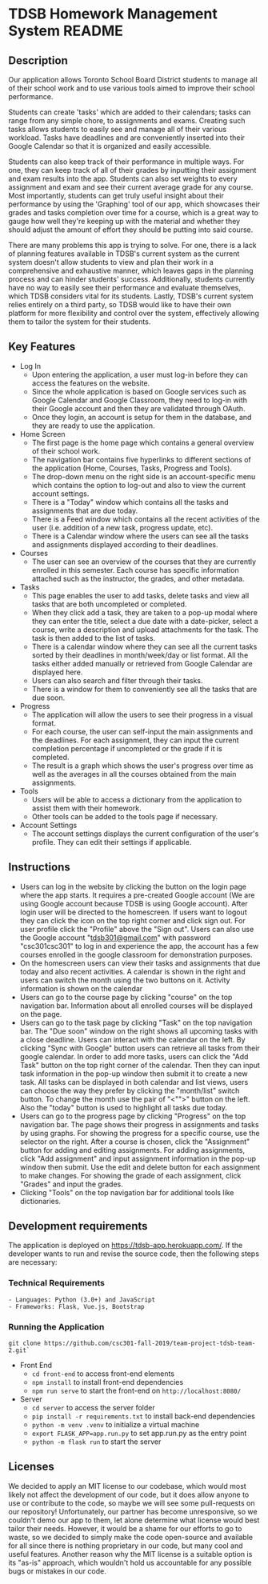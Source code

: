 # TDSB Homework Management System README

<!-- > _Note:_ This document is intended to be relatively short. Be concise and precise. Assume the reader has no prior knowledge of your application and is non-technical.  -->

## Description
<!--  * Provide a high-level description of your application and it's value from an end-user's perspective
 * What is the problem you're trying to solve?
 * Is there any context required to understand **why** the application solves this problem? -->
 Our application allows Toronto School Board District students to manage all of their school work and to use various tools aimed to improve their school performance.

Students can create 'tasks' which are added to their calendars; tasks can range from any simple chore, to assignments and exams. Creating such tasks allows students to easily see and manage all of their various workload. Tasks have deadlines and are conveniently inserted into their Google Calendar so that it is organized and easily accessible.

Students can also keep track of their performance in multiple ways. For one, they can keep track of all of their grades by inputting their assignment and exam results into the app. Students can also set weights to every assignment and exam and see their current average grade for any course. Most importantly, students can get truly useful insight about their performance by using the 'Graphing' tool of our app, which showcases their grades and tasks completion over time for a course, which is a great way to gauge how well they're keeping up with the material and whether they should adjust the amount of effort they should be putting into said course.

There are many problems this app is trying to solve. For one, there is a lack of planning features available in TDSB's current system as the current system doesn't allow students to view and plan their work in a comprehensive and exhaustive manner, which leaves gaps in the planning process and can hinder students' success. Additionally, students currently have no way to easily see their performance and evaluate themselves, which TDSB considers vital for its students. Lastly, TDSB's current system relies entirely on a third party, so TDSB would like to have their own platform for more flexibility and control over the system, effectively allowing them to tailor the system for their students.

## Key Features
<!--  * Described the key features in the application that the user can access
 * Feel free to provide a breakdown or detail for each feature that is most appropriate for your application -->
 
 * Log In 
      - Upon entering the application, a user must log-in before they can access the features on the website.
    - Since the whole application is based on Google services such as Google Calendar and Google Classroom, they need to log-in with their Google account and then they are validated through OAuth.
    - Once they login, an account is setup for them in the database, and they are ready to use the application.
* Home Screen 
     - The first page is the home page which contains a general overview of their school work.
     - The navigation bar contains five hyperlinks to different sections of the application (Home, Courses, Tasks, Progress and Tools).
     - The drop-down menu on the right side is an account-specific menu which contains the option to log-out and also to view the current account settings.
     - There is a "Today" window which contains all the tasks and assignments that are due today.
     - There is a Feed window which contains all the recent activities of the user (i.e. addition of a new task, progress update, etc).
     - There is a Calendar window where the users can see all the tasks and assignments displayed according to their deadlines. 
* Courses
    - The user can see an overview of the courses that they are currently enrolled in this semester. Each course has specific information attached such as the instructor, the grades, and other metadata.
* Tasks
    - This page enables the user to add tasks, delete tasks and view all tasks that are both uncompleted or completed.
    - When they click add a task, they are taken to a pop-up modal where they can enter the title, select a due date with a date-picker, select a course, write a description and upload attachments for the task. The task is then added to the list of tasks.
    - There is a calendar window where they can see all the current tasks sorted by their deadlines in month/week/day or list format. All the tasks either added manually or retrieved from Google Calendar are displayed here.
    - Users can also search and filter through their tasks.
    - There is a window for them to conveniently see all the tasks that are due soon.
* Progress 
    - The application will allow the users to see their progress in a visual format.
    - For each course, the user can self-input the main assignments and the deadlines. For each assignment, they can input the current completion percentage if uncompleted or the grade if it is completed.
    - The result is a graph which shows the user's progress over time as well as the averages in all the courses obtained from the main assignments. 
* Tools
    - Users will be able to access a dictionary from the application to assist them with their homework.
    - Other tools can be added to the tools page if necessary. 
* Account Settings
    - The account settings displays the current configuration of the user's profile. They can edit their settings if applicable.

## Instructions
 
 * Users can log in the website by clicking the button on the login page where the app starts. It requires a pre-created Google account (We are using Google account because TDSB is using Google account). After login user will be directed to the homescreen. If users want to logout they can click the icon on the top right corner and click sign out. For user profile click the "Profile" above the "Sign out". Users can also use the Google account "tdsb301@gmail.com" with password "csc301csc301" to log in and experience the app, the account has a few courses enrolled in the google classroom for demonstration purposes.
 * On the homescreen users can view their tasks and assignments that due today and also recent activities. A calendar is shown in the right and users can switch the month using the two buttons on it. Activity information is shown on the calendar
 * Users can go to the course page by clicking "course" on the top navigation bar. Information about all enrolled courses will be displayed on the page. 
 * Users can go to the task page by clicking "Task" on the top navigation bar. The "Due soon" window on the right shows all upcoming tasks with a close deadline. Users can interact with the calendar on the left. By clicking "Sync with Google" button users can retrieve all tasks from their google calendar. In order to add more tasks, users can click the "Add Task" button on the top right corner of the calendar. Then they can input task information in the pop-up window then submit it to create a new task. All tasks can be displayed in both calendar and list views, users can choose the way they prefer by clicking the "month/list" switch button. To change the month use the pair of "<"">" button on the left. Also the "today" button is used to highlight all tasks due today. 
 * Users can go to the progress page by clicking "Progress" on the top navigation bar. The page shows their progress in assignments and tasks by using graphs. For showing the progress for a specific course, use the selector on the right. After a course is chosen, click the "Assignment" button for adding and editing assignments. For adding assignments, click "Add assignment" and input assignment information in the pop-up window then submit. Use the edit and delete button for each assignment to make changes. For showing the grade of each assignment, click "Grades" and input the grades.
 * Clicking "Tools" on the top navigation bar for additional tools like dictionaries.
 ## Development requirements
<!--  * If a developer were to set this up on their machine or a remote server, what are the technical requirements (e.g. OS, libraries, etc.)?
 * Briefly describe instructions for setting up and running the application (think a true README). -->
 The application is deployed on https://tdsb-app.herokuapp.com/. If the developer wants to run and revise the source code, then the following steps are necessary:  
### Technical Requirements
    - Languages: Python (3.0+) and JavaScript
    - Frameworks: Flask, Vue.js, Bootstrap
### Running the Application

    git clone https://github.com/csc301-fall-2019/team-project-tdsb-team-2.git`

* Front End
    - `cd front-end` to access front-end elements
    - `npm install` to install front-end dependencies
    - `npm run serve` to start the front-end on `http://localhost:8080/`
* Server
    - `cd server` to access the server folder
    - `pip install -r requirements.txt` to install back-end dependencies
    - `python -m venv .venv` to initialize a virtual machine
    - `export FLASK_APP=app.run.py` to set app.run.py as the entry point
    - `python -m flask run` to start the server

        


 ## Licenses

<!--  Keep this section as brief as possible. You may read this [GitHub article](https://help.github.com/en/github/creating-cloning-and-archiving-repositories/licensing-a-repository) for a start.

 * What type of license will you apply to your codebase?
 * What effect does it have on the development and use of your codebase?
 * Why did you or your partner make this choice? -->
We decided to apply an MIT license to our codebase, which would most likely not affect the development of our code, but it does allow anyone to use or contribute to the code, so maybe we will see some pull-requests on our repository!
Unfortunately, our partner has become unresponsive, so we couldn't demo our app to them, let alone determine what license would best tailor their needs. However, it would be a shame for our efforts to go to waste, so we decided to simply make the code open-source and available for all since there is nothing proprietary in our code, but many cool and useful features. Another reason why the MIT license is a suitable option is its "as-is" approach, which wouldn't hold us accountable for any possible bugs or mistakes in our code.
